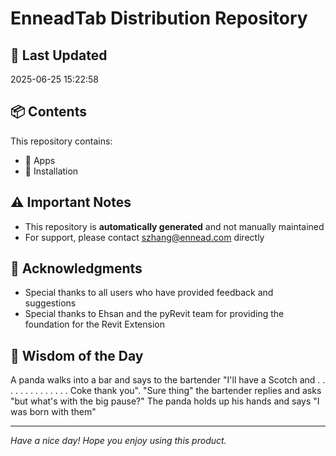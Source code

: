 # EnneadTab Distribution Repository

## 📅 Last Updated
2025-06-25 15:22:58



## 📦 Contents
This repository contains:
- 📂 Apps
- 📂 Installation

## ⚠️ Important Notes
- This repository is **automatically generated** and not manually maintained
- For support, please contact szhang@ennead.com directly

## 🙏 Acknowledgments
- Special thanks to all users who have provided feedback and suggestions
- Special thanks to Ehsan and the pyRevit team for providing the foundation for the Revit Extension

## 💭 Wisdom of the Day
A panda walks into a bar and says to the bartender "I'll have a Scotch and . . . . . . . . . . . . . . Coke thank you".     "Sure thing" the bartender replies and asks "but what's with the big pause?"     The panda holds up his hands and says "I was born with them"

---
*Have a nice day! Hope you enjoy using this product.*
